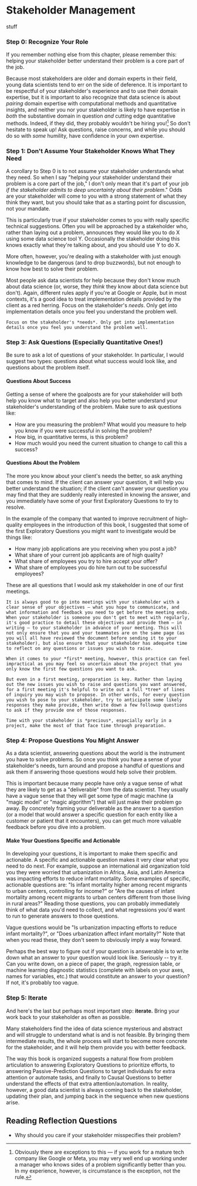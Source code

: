 # Stakeholder Management

stuff

### Step 0: Recognize Your Role

If you remember nothing else from this chapter, please remember this: helping your stakeholder better understand their problem is a core part of the job.

Because most stakeholders are older and domain experts in their field, young data scientists tend to err on the side of deference. It is important to be respectful of your stakeholder's experience and to use their domain expertise, but it is important to also recognize that data science is about *pairing* domain expertise with computational methods and quantitative insights, and neither you nor your stakeholder is likely to have expertise in *both* the substantive domain in question *and* cutting edge quantitative methods. Indeed, if they did, they probably wouldn't be hiring you![^google] So don't hesitate to speak up! Ask questions, raise concerns, and while you should do so with *some* humility, have confidence in your own expertise.

[^google]: Obviously there are exceptions to this — if you work for a mature tech company like Google or Meta, you may very well end up working under a manager who knows sides of a problem significantly better than you. In my experience, however, is circumstance is the exception, not the rule.

### Step 1: Don't Assume Your Stakeholder Knows What They Need

A corollary to Step 0 is to not assume your stakeholder understands what they need. So when I say "helping your stakeholder understand their problem is a core part of the job," I don't only mean that it's part of your job *if the stakeholder admits to deep uncertainty about their problem*." Odds are your stakeholder will come to you with a strong statement of what they think they want, but you should take that as a starting point for discussion, not your mandate.

This is particularly true if your stakeholder comes to you with really specific technical suggestions. Often you will be approached by a stakeholder who, rather than laying out a problem, announces they would like you to do X using some data science tool Y. Occasionally the stakeholder doing this knows exactly what they're talking about, and you should use Y to do X.

More often, however, you're dealing with a stakeholder with just enough knowledge to be dangerous (and to drop buzzwords), but not enough to know how best to solve their problem.

Most people ask data scientists for help because they don't know much about data science (or, worse, they *think* they know about data science but don't). Again, different rules apply if you're at Google or Apple, but in most contexts, it's a good idea to treat implementation details provided by the client as a red herring. Focus on the stakeholder's *needs*. Only get into implementation details once you feel you understand the problem well.

```{sidebar}
Focus on the stakeholder's *needs*. Only get into implementation details once you feel you understand the problem well.
```

### Step 3: Ask Questions (Especially Quantitative Ones!)

Be sure to ask a lot of questions of your stakeholder. In particular, I would suggest two types: questions about what success would look like, and questions about the problem itself.

#### Questions About Success

Getting a sense of where the goalposts are for your stakeholder will both help you know what to target and also help you better understand your stakeholder's understanding of the problem. Make sure to ask questions like:

- How are you measuring the problem? What would you measure to help you know if you were successful in solving the problem?
- How big, in quantitative terms, is this problem?
- How much would you need the current situation to change to call this a success?

#### Questions About the Problem

The more you know about your client's needs the better, so ask anything that comes to mind. If the client can answer your question, it will help you better understand the situation; if the client can't answer your question you may find that they are suddenly really interested in knowing the answer, and you immediately have some of your first Exploratory Questions to try to resolve.

In the example of the company that wanted to improve recruitment of high-quality employees in the introduction of this book, I suggested that some of the first Exploratory Questions you might want to investigate would be things like:

- How many job applications are you receiving when you post a job?
- What share of your current job applicants are of high quality?
- What share of employees you try to hire accept your offer?
- What share of employees you do hire turn out to be successful employees?

These are all questions that I would ask my stakeholder in one of our first meetings.

```{note} Stakeholder Meetings
It is always good to go into meetings with your stakeholder with a clear sense of your objectives — what you hope to communicate, and what information and feedback you need to get before the meeting ends. When your stakeholder is someone you don't get to meet with regularly, it's good practice to detail these objectives and provide them — in writing — to your stakeholder in advance of your meeting. This will not only ensure that you and your teammates are on the same page (as you will all have reviewed the document before sending it to your stakeholder), but also ensure that your stakeholder has adequete time to reflect on any questions or issues you wish to raise.

When it comes to your *first* meeting, however, this practice can feel impractical as you may feel so uncertain about the project that you only know the first few questions you want to ask.

But even in a first meeting, preparation is key. Rather than laying out the new issues you wish to raise and questions you want answered, for a first meeting it's helpful to write out a full *tree* of lines of inquiry you may wish to propose. In other words, for every question you wish to pose to your stakeholder, try to anticipate some likely responses they make provide, then write down a few followup questions to ask if they provide one of those responses. 

Time with your stakeholder is *precious*, especially early in a project, make the most of that face time through preparation.
```

### Step 4: Propose Questions You Might Answer

As a data scientist, answering questions about the world is the instrument you have to solve problems. So once you think you have a sense of your stakeholder's needs, turn around and propose a handful of questions and ask them if answering those questions would help solve their problem.

This is important because many people have only a vague sense of what they are likely to get as a "deliverable" from the data scientist. They usually have a vague sense that they will get some type of magic machine (a "magic model" or "magic algorithm") that will just make their problem go away. By concretely framing your deliverable as the answer to a question (or a model that would answer a specific question for each entity like a customer or patient that it encounters), you can get much more valuable feedback before you dive into a problem.

#### Make Your Questions Specific and Actionable

In developing your questions, it is important to make them specific and actionable. A specific and actionable question makes it very clear what you need to do next. For example, suppose an international aid organization told you they were worried that urbanization in Africa, Asia, and Latin America was impacting efforts to reduce infant mortality. Some examples of specific, actionable questions are: "Is infant mortality higher among recent migrants to urban centers, controlling for income?" or "Are the causes of infant mortality among recent migrants to urban centers different from those living in rural areas?" Reading those questions, you can probably immediately think of what data you'd need to collect, and what regressions you'd want to run to generate answers to those questions.

Vague questions would be "Is urbanization impacting efforts to reduce infant mortality?", or "Does urbanization affect infant mortality?" Note that when you read these, they don't seem to obviously imply a way forward.

Perhaps the best way to figure out if your question is answerable is to write down what an answer to your question would look like. Seriously -- try it. Can you write down, on a piece of paper, the graph, regression table, or machine learning diagnostic statistics (complete with labels on your axes, names for variables, etc.) that would constitute an answer to your question? If not, it's probably too vague.

### Step 5: Iterate

And here's the last but perhaps most important step: **iterate.** Bring your work back to your stakeholder as often as possible.

Many stakeholders find the idea of data science mysterious and abstract and will struggle to understand what is and is not feasible. By bringing them intermediate results, the whole process will start to become more concrete for the stakeholder, and it will help them provide you with better feedback.

The way this book is organized suggests a natural flow from problem articulation to answering Exploratory Questions to prioritize efforts, to answering Passive-Prediction Questions to target individuals for extra attention or automate tasks, and finally to Causal Questions to better understand the effects of that extra attention/automation. In reality, however, a good data scientist is always coming back to the stakeholder, updating their plan, and jumping back in the sequence when new questions arise.

## Reading Reflection Questions

- Why should you care if your stakeholder misspecifies their problem?
